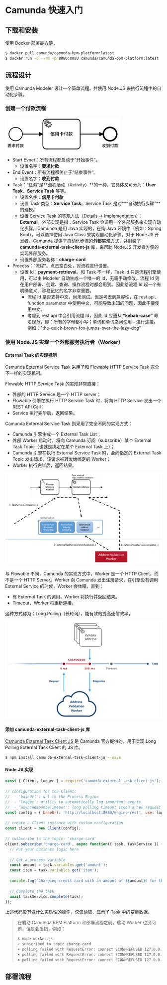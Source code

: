 # Camunda 快速入门



## 下载和安装

使用 Docker 部署最方便。

```bash
$ docker pull camunda/camunda-bpm-platform:latest
$ docker run -d --rm -p 8080:8080 camunda/camunda-bpm-platform:latest
```



## 流程设计

使用 Camunda Modeler 设计一个简单流程，并使用 Node.JS 来执行流程中的自动化步骤。

### 创建一个付款流程

<img src="payment.png" alt="payment" style="zoom: 40%;" />

- Start Evnet：所有流程都启动于“开始事件”。
  - 设置名字：**要求付款**
- End Event：所有流程都终止于“结束事件”。
  - 设置名字：**收到付款**
- Task：“任务”是**流程活动（Activity）**的一种，它具体又可分为：**User Task**、**Service Task** 等等。
  - 设置名字：**信用卡付款**
  - 设置 Task 类型：**Service Task**。Service Task 是对**“自动执行步骤”**的建模。
  - 设置 Service Task 的实现方法（Details -> Implementation）：**External**。外部实现是指：Service Task 会调用一个外部服务来实现自动化步骤。Camunda 是用 Java 实现的，在纯 Java 环境中（例如：Spring Boot），可以选择使用 Java Class 来实现自动化步骤。对于 Node.JS 开发者，Camunda 提供了自动化步骤的**外部实现**方式，并封装了 **camunda-external-task-client-js** 库，来帮助 Node.JS 开发者方便的实现外部服务。
  - 设置外部服务名称：**charge-card**
- Process：“流程”。点击空白处，对流程进行设置。
  - 设置 Id：**payment-retrieval**。和 Task 不一样，Task Id 只是流程引擎使用，可以由 Modeler 自动生成一个唯一的 Id，无需手动修改。流程 Id 则在用户部署、创建、查询、操作流程时都会用到。因此给流程 Id 起一个有明确意义、容易记忆的名字非常重要。
    - 流程 Id 是否支持中文，尚未测试。但是考虑到兼容性，在 rest api、function parameter 中使用中文，可能导致未知的问题，因此不要使用中文。
    - 考虑到 rest api 中会引用流程 Id，因此 Id 应遵从 **“kebab-case”** 命名规范，即：所有的字母都小写；单词和单词之间使用 **-** 进行连接。例如："the-quick-brown-fox-jumps-over-the-lazy-dog"

### 使用 Node.JS 实现一个外部服务执行者（Worker）

#### External Task 的实现机制

Camunda External Service Task 采用了和 Flowable HTTP Service Task 完全不一样的实现机制。

Flowable HTTP Service Task 的实现非常直接：

- 外部的 HTTP Service 是一个 HTTP server；
- Flowable 引擎在执行 HTTP Service Task 时，将向 HTTP Service 发出一个 REST API Call；
- Service 执行完毕后，返回结果。

Camunda External Service Task 则采用了完全不同的实现方式：

- Camunda 引擎生成一个 External Task List；
- 外部 Worker 启动时，将向 Camunda 订阅（subscribe）某个 External Task Topic（也就是绑定在某个 External Task 上）；
- Camunda 引擎在执行 External Service Task 时，会向指定的 External Task Topic 发出请求，该请求被转发给绑定的 Worker；
- Worker 执行完毕后，返回结果。

![External Task 工作模式](external-task-pattern.png)

与 Flowable 不同，Camunda 的实现方式中，Worker 是一个 HTTP Client，而不是一个 HTTP Server。Worker 向 Camunda 发出注册请求，在引擎没有调用 External Service 的时候，Worker 会休眠，直到：

- 有 External Task 的调用，Worker 将执行并返回结果。
- Timeout，Worker 将重新连接。

这种方式称为：Long Polling（长轮询），能有效的提高通信效率。

![External Task 的长轮询机制](external-task-long-polling.png)

#### 添加 camunda-external-task-client-js 库

[Camunda External Task Client JS](https://github.com/camunda/camunda-external-task-client-js) 是 Camunda 官方提供的，用于实现 Long Polling External Task Client 的 JS 库。

```bash
$ npm install camunda-external-task-client-js --save
```

#### Node.JS 实现

```javascript
const { Client, logger } = require('camunda-external-task-client-js');

// configuration for the Client:
//  - 'baseUrl': url to the Process Engine
//  - 'logger': utility to automatically log important events
//  - 'asyncResponseTimeout': long polling timeout (then a new request will be issued)
const config = { baseUrl: 'http://localhost:8080/engine-rest', use: logger, asyncResponseTimeout: 10000 };

// create a Client instance with custom configuration
const client = new Client(config);

// susbscribe to the topic: 'charge-card'
client.subscribe('charge-card', async function({ task, taskService }) {
  // Put your business logic here

  // Get a process variable
  const amount = task.variables.get('amount');
  const item = task.variables.get('item');

  console.log(`Charging credit card with an amount of ${amount}€ for the item '${item}'...`);

  // Complete the task
  await taskService.complete(task);
});
```

上述代码没有做什么实质性的操作，仅仅读取、显示了 Task 中的变量数据。

> 在启动 Camunda BPM Platform 和部署流程之前，启动 Worker 也没问题，但是会报错，例如：
>
> ```bash
> $ node worker.js
> ✓ subscribed to topic charge-card
> ✖ polling failed with RequestError: connect ECONNREFUSED 127.0.0.1:8080
> ✖ polling failed with RequestError: connect ECONNREFUSED 127.0.0.1:8080
> ✖ polling failed with RequestError: connect ECONNREFUSED 127.0.0.1:8080
> ```



## 部署流程

